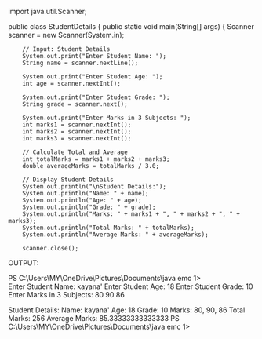 
import java.util.Scanner;

public class StudentDetails {
    public static void main(String[] args) {
        Scanner scanner = new Scanner(System.in);

        // Input: Student Details
        System.out.print("Enter Student Name: ");
        String name = scanner.nextLine();

        System.out.print("Enter Student Age: ");
        int age = scanner.nextInt();

        System.out.print("Enter Student Grade: ");
        String grade = scanner.next();

        System.out.print("Enter Marks in 3 Subjects: ");
        int marks1 = scanner.nextInt();
        int marks2 = scanner.nextInt();
        int marks3 = scanner.nextInt();

        // Calculate Total and Average
        int totalMarks = marks1 + marks2 + marks3;
        double averageMarks = totalMarks / 3.0;

        // Display Student Details
        System.out.println("\nStudent Details:");
        System.out.println("Name: " + name);
        System.out.println("Age: " + age);
        System.out.println("Grade: " + grade);
        System.out.println("Marks: " + marks1 + ", " + marks2 + ", " + marks3);
        System.out.println("Total Marks: " + totalMarks);
        System.out.println("Average Marks: " + averageMarks);

        scanner.close();

OUTPUT:


PS C:\Users\MY\OneDrive\Pictures\Documents\java emc 1>  
Enter Student Name: kayana'
Enter Student Age: 18
Enter Student Grade: 10
Enter Marks in 3 Subjects: 80 90 86

Student Details:
Name: kayana'
Age: 18
Grade: 10
Marks: 80, 90, 86
Total Marks: 256
Average Marks: 85.33333333333333
PS C:\Users\MY\OneDrive\Pictures\Documents\java emc 1>


